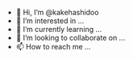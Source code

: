 - 👋 Hi, I’m @kakehashidoo
- 👀 I’m interested in ...
- 🌱 I’m currently learning ...
- 💞️ I’m looking to collaborate on ...
- 📫 How to reach me ...

<!---
kakehashidoo/kakehashidoo is a ✨ special ✨ repository because its `README.md` (this file) appears on your GitHub profile.
You can click the Preview link to take a look at your changes.
--->
